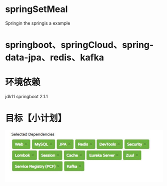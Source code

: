 # springSetMeal
Springin the springis a example
# springboot、springCloud、spring-data-jpa、redis、kafka

# 环境依赖
jdk11
springboot 2.1.1

# 目标【小计划】
![Image text](https://github.com/wxijun/image-README/blob/master/20181212101813.jpg)
